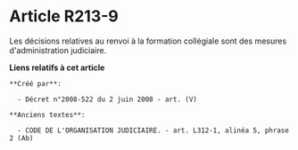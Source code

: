 # Article R213-9

Les décisions relatives au renvoi à la formation collégiale sont des mesures d'administration judiciaire.

**Liens relatifs à cet article**

	**Créé par**:

	  - Décret n°2008-522 du 2 juin 2008 - art. (V)

	**Anciens textes**:

	  - CODE DE L'ORGANISATION JUDICIAIRE. - art. L312-1, alinéa 5, phrase 2 (Ab)
